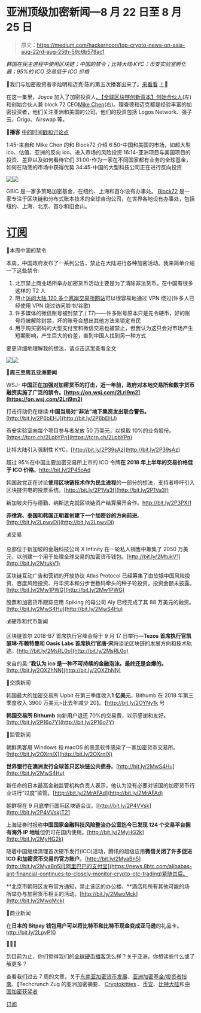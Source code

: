 # 亚洲顶级加密新闻—8 月 22 日至 8 月 25 日

> 原文：<https://medium.com/hackernoon/top-crypto-news-on-asia-aug-22rd-aug-25th-59c6b578ac1>

*韩国在民主进程中使用区块链；中国的禁令；比特大陆·KYC；币安实验室孵化器；95%的 ICO 交易低于 ICO 价格*

🎊我们与加密投资者李灿明和迈克·陈的第五次播客出来了。[来看看](https://itunes.apple.com/us/podcast/gbic-co-founders-richard-lee-mike-chen-on-investing/id1399033937?i=1000418459706&mt=2) [！](https://itunes.apple.com/us/podcast/pundix-ceo-zac-cheah-on-southeast-asia-cryptocurrency/id1399033937?i=1000417610942&mt=2)🎊

在这一集里，Joyce 加入了加密投资人[、【全球区块链创新资本】创始合伙人](https://www.linkedin.com/in/richard-lee-18555786/)(左)和创始合伙人兼 block 72 CEO[Mike Chen](https://www.linkedin.com/in/minhui-chen-1639a049/)(右)。理查德和迈克都是经验丰富的加密投资者，他们关注亚洲和美国的公司。他们的投资包括 Logos Network、强子云、Origo、Airswap 等。

🤔**播客** [中的时间戳和讨论点](https://itunes.apple.com/us/podcast/gbic-co-founders-richard-lee-mike-chen-on-investing/id1399033937?i=1000418459706&mt=2)

1:45-来自和 Mike Chen 的和 Block72 介绍
6:50-中国和美国的市场，如超大型 ico、估值、亚洲的反向 ico、进入市场的风险投资
16:14-亚洲项目与美国项目的投资、差异以及如何看待它们
31:00-作为一家在不同国家都有业务的全球基金，如何在动荡的市场中获得优势
34:45-中国的大型科技公司正在进行反向投资

![](img/1de0fc70b51b35aa148c1a706b2f3009.png)![](img/c84a24a38ea5e0f24b8ec9102f9400e8.png)

GBIC 是一家多策略加密基金，在纽约、上海和首尔设有办事处。 [Block72](https://block72.io/) 是一家专注于区块链和分布式账本技术的全球咨询公司，在世界各地设有办事处，包括纽约、上海、北京、首尔和旧金山。

# [订阅](https://globalcoinresearch.us17.list-manage.com/subscribe?u=859b0d423a7f7baa4cdb46f26&id=3419cb7d6e)

🌟本周中国的禁令

本周，中国政府发布了一系列公告，禁止在大陆进行各种加密活动。我来简单介绍一下这些禁令:

1.  北京禁止商业场所举办加密货币活动主要是为了清除非法货币。在中国有很多这样的 T2 人
2.  阻止[访问大陆 120 多个离岸交易所网站](https://globalcoinresearch.us17.list-manage.com/track/click?u=859b0d423a7f7baa4cdb46f26&id=ae120fd3eb&e=6931f8cc37)可以很容易地通过 VPN 绕过(许多人已经使用 VPN 绕过访问脸书/谷歌)
3.  许多媒体的微信账号被封禁了,( T7)——许多账号原本只是先令硬币，好的账号将被解除封禁，坏的账号会想出其他方法来锁定市民
4.  用于购买密码的大型支付宝和微信交易也被禁止，但我认为这只会对市场产生短期影响，产生巨大的价差，直到中国人找到另一种方式

要更详细地理解我的想法，请点击这里查看全文

![](img/bfa35220fb72471d4c033aebe7746d26.png)![](img/13675cc066e291f69e88aa2296146102.png)

🌟**周三至周五亚洲要闻**

WSJ- **中国正在加强对加密货币的打击，近一年前，政府对本地交易所和数字货币融资实施了广泛的禁令。[https://on.wsj.com/2Lri9m2](https://on.wsj.com/2Lri9m2)**

打击行动仍在继续:**中国当局对“非法”地下集资发出联合警告。**[http://bit.ly/2P6bEHJ](http://bit.ly/2P6bEHJ)

币安实验室向每个项目参与者发放 50 万美元，以换取 10%的业务股份。[https://tcrn.ch/2LpbYPn](https://tcrn.ch/2LpbYPn)

比特大陆引入强制性 KYC。[http://bit.ly/2P39sAz](http://bit.ly/2P39sAz)

超过 95%在中国主要加密交易所上市的 ICO 令牌**在 2018 年上半年的交易价格低于 ICO 价格**。http://bit.ly/2P45oAd

韩国政党正在讨论**使用区块链技术作为民主进程**的一部分的想法，支持者呼吁引入区块链供电的投票系统。[http://bit.ly/2P1Va3f](http://bit.ly/2P1Va3f)

新加坡央行与德勤、纳斯达克就区块链资产结算展开合作。http://bit.ly/2P3PXI1

**菲律宾、泰国和韩国正朝着创建下一个加密谷的方向前进**。[http://bit.ly/2LpwvDi](http://bit.ly/2LpwvDi)

💰交易

总部位于新加坡的金融科技公司 X Infinity 在一轮私人销售中筹集了 2050 万美元，以创建一个用于处理全球交易的加密货币钱包。[http://bit.ly/2MtukV1](http://bit.ly/2MtukV1)

区块链互动广告和营销的开放协议 Atlas Protocol 已经筹集了由软银中国风险投资、百度风险投资、丹华资本和分步世数码牵头的种子轮投资，投资金额未披露。[http://bit.ly/2Mw1PWG](http://bit.ly/2Mw1PWG)

股票和加密货币跟踪应用 Spiking 的母公司 Aly 已经完成了其 88 万美元的融资。[http://bit.ly/2MwS4Hu](http://bit.ly/2MwS4Hu)

💰硬币和代币新闻

区块链首尔 2018-B7 首席执行官峰会将于 9 月 17 日举行—**Tezos 首席执行官凯瑟琳·布赖特曼和 Oasis Labs 首席执行官唐·宋**将谈论区块链的发展方向和技术轨迹。[http://bit.ly/2MsRL0o](http://bit.ly/2MsRL0o)

来自的吴:“**我认为 ico 是一种不可持续的金融泡沫。最终还是会爆的。**[http://bit.ly/2OXZhNN](http://bit.ly/2OXZhNN)

💸交换新闻

韩国最大的加密交易所 Upbit 在第三季度收入**1 亿美元**，Bithumb 在 2018 年第三季度收入 3900 万美元>比去年减少 20】。【http://bit.ly/2OYNy1k 号

**韩国交易所 Bithumb** 向新用户退还 70%的交易费，以示感谢和友好。[http://bit.ly/2P16o7Y](http://bit.ly/2P16o7Y)

🎌监管新闻

朝鲜黑客用 Windows 和 macOS 的恶意软件感染了一家加密货币交易所。[http://bit.ly/2OXrnIX](http://bit.ly/2OXrnIX)

**世界银行在澳洲发行全球首只区块链公共债券**。[http://bit.ly/2MwS4Hu](http://bit.ly/2MwS4Hu)

新任命的日本最高金融监管机构负责人表示，他认为没有必要对该国的加密货币行业进行“过度”监管。[http://bit.ly/2MrAFAd](http://bit.ly/2MrAFAd)

朝鲜将在 9 月底举行国际区块链会议。[http://bit.ly/2P4VVsk](http://bit.ly/2P4VVsk)T21

上海证券时报称**中国国家金融科技风险整治办公室迄今已发现 124 个交易平台拥有海外 IP 地址**但仍可在国内使用。[http://bit.ly/2MyHG2k](http://bit.ly/2MyHG2k)

随着中国继续清理首次硬币发行(ICO)活动，腾讯的超级应用**微信关闭了许多促进 ICO 和加密货币交易的官方账户**。[http://bit.ly/2MyaBn5](http://bit.ly/2MyaBn5)|[阿里巴巴的支付宝](https://news.8btc.com/alibabas-ant-financial-continues-to-closely-monitor-crypto-otc-trading)紧随其后。

**北京市朝阳区发布官方通知，禁止该区的办公楼、**酒店和所有其他可能的场所举办与加密货币相关的活动。[http://bit.ly/2MwoMck](http://bit.ly/2MwoMck)

💼商业新闻

在**日本的 Bitpay 钱包用户可以将比特币和比特币现金变成亚马逊**的礼品卡。http://bit.ly/2LpvP10

🌹🌹🌹

到目前为止，你们觉得我们的[全球硬币播客](https://apple.co/2yX1oOB)怎么样？关于亚洲，你想读些什么或了解更多？

查看我们过去 7 周的文章，关于[东南亚加密货币发展](http://bit.ly/2vPGfRT)、[亚洲加密基金/投资者指南](https://globalcoinresearch.substack.com/p/a-guide-to-asia-crypto-fundsinvestors-binances-quarterly-burn-sequoia-invests-in-nervos-network)、【Techcrunch Zug 的亚洲加密摘要、 [Cryptokitties](https://us17.admin.mailchimp.com/reports/show?id=298641) 、[币安](https://globalcoinresearch.substack.com/p/global-coin-weekly-cz-binance-coin-will-be-worth-more-than-binance-lab-s-investment-binance-researchs-arm-and-international-relations)、[比特大陆](https://globalcoinresearch.substack.com/p/global-coin-weekly)和[中国加密获奖者](https://globalcoinresearch.substack.com/p/chinas-true-crypto-giants-tencent-baidu-alibaba-and-jd)

[订阅](https://globalcoinresearch.us17.list-manage.com/subscribe?u=859b0d423a7f7baa4cdb46f26&id=3419cb7d6e)
